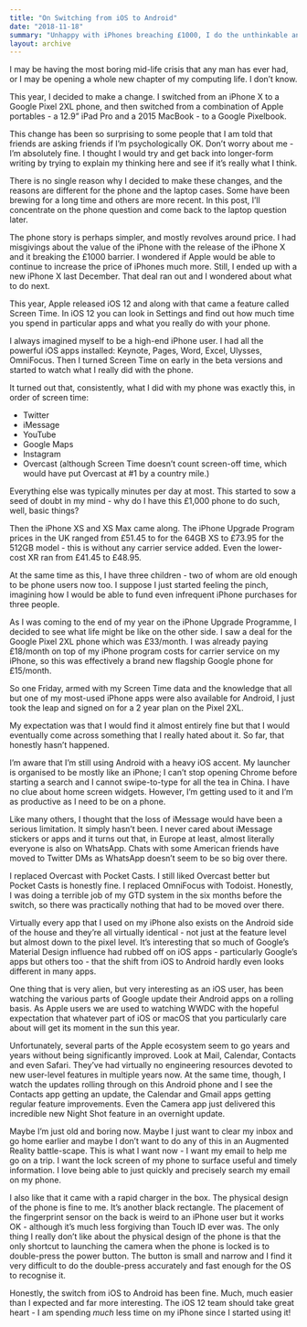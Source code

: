 ```yaml
---
title: "On Switching from iOS to Android"
date: "2018-11-18"
summary: "Unhappy with iPhones breaching £1000, I do the unthinkable and switch to Android."
layout: archive
---
```


I may be having the most boring mid-life crisis that any man has ever had, or I may be opening a whole new chapter of my computing life. I don’t know.

This year, I decided to make a change. I switched from an iPhone X to a Google Pixel 2XL phone, and then switched from a combination of Apple portables - a 12.9” iPad Pro and a 2015 MacBook - to a Google Pixelbook.

This change has been so surprising to some people that I am told that friends are asking friends if I’m psychologically OK. Don’t worry about me - I’m absolutely fine. I thought I would try and get back into longer-form writing by trying to explain my thinking here and see if it’s really what I think.

There is no single reason why I decided to make these changes, and the reasons are different for the phone and the laptop cases. Some have been brewing for a long time and others are more recent. In this post, I’ll concentrate on the phone question and come back to the laptop question later.

The phone story is perhaps simpler, and mostly revolves around price. I had misgivings about the value of the iPhone with the release of the iPhone X and it breaking the £1000 barrier. I wondered if Apple would be able to continue to increase the price of iPhones much more. Still, I ended up with a new iPhone X last December. That deal ran out and I wondered about what to do next.

This year, Apple released iOS 12 and along with that came a feature called Screen Time. In iOS 12 you can look in Settings and find out how much time you spend in particular apps and what you really do with your phone.

I always imagined myself to be a high-end iPhone user. I had all the powerful iOS apps installed: Keynote, Pages, Word, Excel, Ulysses, OmniFocus. Then I turned Screen Time on early in the beta versions and started to watch what I really did with the phone.

It turned out that, consistently, what I did with my phone was exactly this, in order of screen time:

- Twitter
- iMessage
- YouTube
- Google Maps
- Instagram
- Overcast (although Screen Time doesn’t count screen-off time, which would have put Overcast at #1 by a country mile.)

Everything else was typically minutes per day at most. This started to sow a seed of doubt in my mind - why do I have this £1,000 phone to do such, well, basic things?

Then the iPhone XS and XS Max came along. The iPhone Upgrade Program prices in the UK ranged from £51.45 to for the 64GB XS to £73.95 for the 512GB model - this is without any carrier service added. Even the lower-cost XR ran from £41.45 to £48.95.

At the same time as this, I have three children - two of whom are old enough to be phone users now too. I suppose I just started feeling the pinch, imagining how I would be able to fund even infrequent iPhone purchases for three people.

As I was coming to the end of my year on the iPhone Upgrade Programme, I decided to see what life might be like on the other side. I saw a deal for the Google Pixel 2XL phone which was £33/month. I was already paying £18/month on top of my iPhone program costs for carrier service on my iPhone, so this was effectively a brand new flagship Google phone for £15/month.

So one Friday, armed with my Screen Time data and the knowledge that all but one of my most-used iPhone apps were also available for Android, I just took the leap and signed on for a 2 year plan on the Pixel 2XL.

My expectation was that I would find it almost entirely fine but that I would eventually come across something that I really hated about it. So far, that honestly hasn’t happened.

I’m aware that I’m still using Android with a heavy iOS accent. My launcher is organised to be mostly like an iPhone; I can’t stop opening Chrome before starting a search and I cannot swipe-to-type for all the tea in China. I have no clue about home screen widgets. However, I’m getting used to it and I’m as productive as I need to be on a phone.

Like many others, I thought that the loss of iMessage would have been a serious limitation. It simply hasn’t been. I never cared about iMessage stickers or apps and it turns out that, in Europe at least, almost literally everyone is also on WhatsApp. Chats with some American friends have moved to Twitter DMs as WhatsApp doesn’t seem to be so big over there.

I replaced Overcast with Pocket Casts. I still liked Overcast better but Pocket Casts is honestly fine. I replaced OmniFocus with Todoist. Honestly, I was doing a terrible job of my GTD system in the six months before the switch, so there was practically nothing that had to be moved over there.

Virtually every app that I used on my iPhone also exists on the Android side of the house and they’re all virtually identical - not just at the feature level but almost down to the pixel level. It’s interesting that so much of Google’s Material Design influence had rubbed off on iOS apps - particularly Google’s apps but others too - that the shift from iOS to Android hardly even looks different in many apps.

One thing that is very alien, but very interesting as an iOS user, has been watching the various parts of Google update their Android apps on a rolling basis. As Apple users we are used to watching WWDC with the hopeful expectation that whatever part of iOS or macOS that you particularly care about will get its moment in the sun this year.

Unfortunately, several parts of the Apple ecosystem seem to go years and years without being significantly improved. Look at Mail, Calendar, Contacts and even Safari. They’ve had virtually no engineering resources devoted to new user-level features in multiple years now. At the same time, though, I watch the updates rolling through on this Android phone and I see the Contacts app getting an update, the Calendar and Gmail apps getting regular feature improvements. Even the Camera app just delivered this incredible new Night Shot feature in an overnight update.

Maybe I’m just old and boring now. Maybe I just want to clear my inbox and go home earlier and maybe I don’t want to do any of this in an Augmented Reality battle-scape. This is what I want now - I want my email to help me go on a trip. I want the lock screen of my phone to surface useful and timely information. I love being able to just quickly and precisely search my email on my phone.

I also like that it came with a rapid charger in the box. The physical design of the phone is fine to me. It’s another black rectangle. The placement of the fingerprint sensor on the back is weird to an iPhone user but it works OK - although it’s much less forgiving than Touch ID ever was. The only thing I really don’t like about the physical design of the phone is that the only shortcut to launching the camera when the phone is locked is to double-press the power button. The button is small and narrow and I find it very difficult to do the double-press accurately and fast enough for the OS to recognise it.

Honestly, the switch from iOS to Android has been fine. Much, much easier than I expected and far more interesting. The iOS 12 team should take great heart - I am spending _much_ less time on my iPhone since I started using it!
